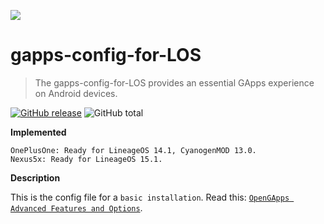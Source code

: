 ![](http://opengapps.org/images/logo.svg)

# gapps-config-for-LOS
> The gapps-config-for-LOS provides an essential GApps experience on Android devices.

[![GitHub release][version-image]][version-url] ![GitHub total][total-image]

**Implemented**

	OnePlusOne: Ready for LineageOS 14.1, CyanogenMOD 13.0.
	Nexus5x: Ready for LineageOS 15.1.

**Description**

This is the config file for a `basic installation`.
Read this: [`OpenGApps Advanced Features and Options`](https://github.com/opengapps/opengapps/wiki/Advanced-Features-and-Options).

<!-- Markdown link & img dfn's -->
[version-image]: https://img.shields.io/github/release/AlessandroBusolin/gapps-config-for-OPO.svg?style=flat-square

[total-image]: https://img.shields.io/github/downloads/AlessandroBusolin/gapps-config-for-OPO/total.svg

[version-url]: https://github.com/AlessandroBusolin/gapps-config-for-OPO/releases/latest
